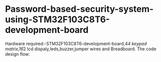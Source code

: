 # Password-based-security-system-using-STM32F103C8T6-development-board
Hardware required:-STM32F103C8T6-development-board,4*4 keypad matrix,16*2 lcd dispaly,leds,buzzer,jumper wires and Breadboard.
The code design flow:


